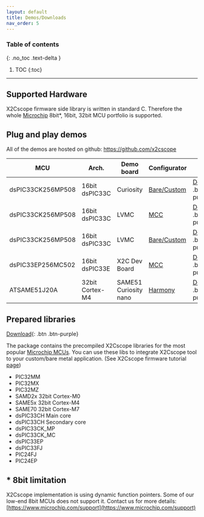```yaml
---
layout: default
title: Demos/Downloads
nav_order: 5
---
```


### Table of contents
{: .no_toc .text-delta }

1. TOC
{:toc}

---

## Supported Hardware

X2Cscope firmware side library is written in standard C. Therefore the whole [Microchip](https://www.microchip.com/) 8bit*, 16bit, 32bit MCU portfolio is supported.

## Plug and play demos

All of the demos are hosted on github: <a href="https://github.com/x2cscope">https://github.com/x2cscope</a>

| MCU | Arch. | Demo board | Configurator | link |
| --- | ----- | ---------- | ---- |--------- |
|  dsPIC33CK256MP508 | 16bit dsPIC33C | Curiosity | [Bare/Custom](firmware/baremetal.md) | <a href="https://github.com/X2Cscope/X2Cscope_blinky_dsPIC33CK_CURIO_customHAL.X"> Download</a>{: .btn .btn-purple}|
|  dsPIC33CK256MP508 | 16bit dsPIC33C | LVMC | [MCC](firmware/mcc.md) | <a href="https://github.com/X2Cscope/X2Cscope_blinky_dsPIC33CK_LVMC.X"> Download</a>{: .btn .btn-purple}|
|  dsPIC33CK256MP508 | 16bit dsPIC33C | LVMC | [Bare/Custom](firmware/baremetal.md) | <a href="https://github.com/X2Cscope/X2Cscope_blinky_dsPIC33CK_LVMC_customHAL.X"> Download</a>{: .btn .btn-purple}|
| dsPIC33EP256MC502  | 16bit dsPIC33E | X2C Dev Board | [MCC](firmware/mcc.md) | <a href="https://github.com/X2Cscope/X2Cscope_blinky_dsPIC33EP_X2CDevBoard.X"> Download</a>{: .btn .btn-purple}|
| ATSAME51J20A | 32bit Cortex-M4 | SAME51 Curiosity nano | [Harmony](firmware/harmony.md) | <a href="https://github.com/X2Cscope/X2Cscope_blinky_SAME51_CNANO"> Download</a>{: .btn .btn-purple}|


## Prepared libraries

<a href="https://github.com/X2Cscope/X2Cscope_library_make/releases"> Download</a>{: .btn .btn-purple}

The package contains the precompiled X2Cscope libraries for the most popular [Microchip MCUs](https://www.microchip.com/mcu). You can use these libs to integrate X2Cscope tool to your custom/bare metal application. (See X2Cscope firmware tutorial [page](firmware/baremetal.md))

* PIC32MM
* PIC32MX
* PIC32MZ
* SAMD2x	32bit Cortex-M0
* SAME5x	32bit Cortex-M4
* SAME70	32bit Cortex-M7
* dsPIC33CH Main core
* dsPIC33CH Secondary core
* dsPIC33CK_MP
* dsPIC33CK_MC
* dsPIC33EP
* dsPIC33FJ
* PIC24FJ
* PIC24EP



## * 8bit limitation

X2Cscope implementation is using dynamic function pointers. Some of our low-end 8bit MCUs does not support it.
Contact us for more details: [https://www.microchip.com/support](https://www.microchip.com/support)